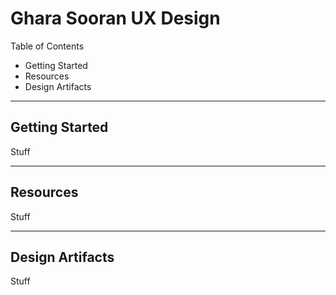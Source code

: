 # Ghara Sooran UX Design

Table of Contents
* Getting Started
* Resources
* Design Artifacts

---
## Getting Started

Stuff

---
## Resources
Stuff

---
## Design Artifacts
Stuff

